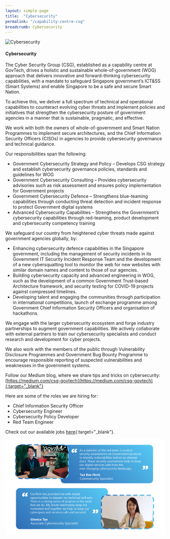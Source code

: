 ```yaml
---
layout: simple-page
title:  "Cybersecurity"
permalink: "/capability-centre-csg"
breadcrumb: Cybersecurity
---
```


![Cybersecurity](/images/capcentre-csg-banner.jpg)

#### **Cybersecurity**

The Cyber Security Group (CSG), established as a capability centre at GovTech, drives a holistic and sustainable whole-of-government (WOG) approach that delivers innovative and forward-thinking cybersecurity capabilities, with a mandate to safeguard   Singapore government’s ICT&SS (Smart Systems)   and enable Singapore to be a safe and secure Smart Nation.  

To achieve this, we deliver a full spectrum of technical and operational capabilities to counteract evolving cyber threats and implement policies and initiatives that strengthen the cybersecurity posture of government agencies in a manner that is sustainable, pragmatic, and effective.

We work with both the owners of whole-of-government and Smart Nation Programmes to implement secure architectures, and the Chief Information Security Officers (CISOs) in agencies to provide cybersecurity governance and technical guidance.

Our responsibilities span the following:

* Government Cybersecurity Strategy and Policy – Develops CSG strategy and establish cybersecurity governance policies, standards and guidelines for WOG
* Government Cybersecurity Consulting – Provides cybersecurity advisories such as risk assessment and ensures policy implementation for Government projects
* Government Cybersecurity Defence – Strengthens blue-teaming capabilities through conducting threat detection and incident response to protect Government digital systems
* Advanced Cybersecurity Capabilities – Strengthens the Government’s cybersecurity capabilities through red-teaming, product development and cybersecurity competency training

We safeguard our country from heightened cyber threats made against government agencies globally, by:

* Enhancing cybersecurity defence capabilities in the Singapore government, including the management of security incidents in its Government IT Security Incident Response Team and the development of a new cybersquatting tool to monitor the web for new websites with similar domain names and content to those of our agencies.
* Building cybersecurity capacity and advanced engineering in WOG, such as the development of a common Government Trust-based Architecture framework, and security testing for COVID-19 projects against compressed timelines.
* Developing talent and engaging the communities through participation in international competitions, launch of exchange programme among Government Chief Information Security Officers and organisation of hackathons. 

We engage with the larger cybersecurity ecosystem and forge industry partnerships to augment government capabilities. We actively collaborate with external partners to train our cybersecurity specialists and conduct research and development for cyber projects. 

We also work with the members of the public through Vulnerability Disclosure Programmes and Government Bug Bounty Programme to encourage responsible reporting of suspected vulnerabilities and weaknesses in the government systems. 

Follow our Medium blog, where we share tips and tricks on cybersecurity: [https://medium.com/csg-govtech](https://medium.com/csg-govtech){:target="_blank"}

Here are some of the roles we are hiring for:
* Chief Information Security Officer
* Cybersecurity Engineer
* Cybersecurity Policy Developer
* Red Team Engineer

Check out our available jobs [here](https://sggovterp.wd102.myworkdayjobs.com/PublicServiceCareers/0/refreshFacet/318c8bb6f553100021d223d9780d30be){:target="_blank"}.

![Cybersecurity Quotes](/images/capcentre-csg-quotes.png)
